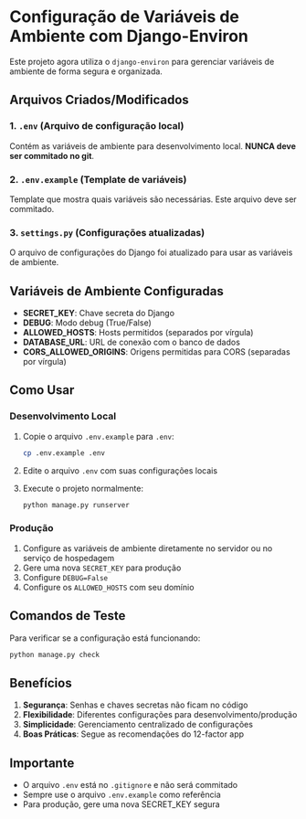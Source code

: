 # Configuração de Variáveis de Ambiente com Django-Environ

Este projeto agora utiliza o `django-environ` para gerenciar variáveis de ambiente de forma segura e organizada.

## Arquivos Criados/Modificados

### 1. `.env` (Arquivo de configuração local)
Contém as variáveis de ambiente para desenvolvimento local. **NUNCA deve ser commitado no git**.

### 2. `.env.example` (Template de variáveis)
Template que mostra quais variáveis são necessárias. Este arquivo deve ser commitado.

### 3. `settings.py` (Configurações atualizadas)
O arquivo de configurações do Django foi atualizado para usar as variáveis de ambiente.

## Variáveis de Ambiente Configuradas

- **SECRET_KEY**: Chave secreta do Django
- **DEBUG**: Modo debug (True/False)
- **ALLOWED_HOSTS**: Hosts permitidos (separados por vírgula)
- **DATABASE_URL**: URL de conexão com o banco de dados
- **CORS_ALLOWED_ORIGINS**: Origens permitidas para CORS (separadas por vírgula)

## Como Usar

### Desenvolvimento Local
1. Copie o arquivo `.env.example` para `.env`:
   ```bash
   cp .env.example .env
   ```

2. Edite o arquivo `.env` com suas configurações locais

3. Execute o projeto normalmente:
   ```bash
   python manage.py runserver
   ```

### Produção
1. Configure as variáveis de ambiente diretamente no servidor ou no serviço de hospedagem
2. Gere uma nova `SECRET_KEY` para produção
3. Configure `DEBUG=False`
4. Configure os `ALLOWED_HOSTS` com seu domínio

## Comandos de Teste

Para verificar se a configuração está funcionando:
```bash
python manage.py check
```

## Benefícios

1. **Segurança**: Senhas e chaves secretas não ficam no código
2. **Flexibilidade**: Diferentes configurações para desenvolvimento/produção
3. **Simplicidade**: Gerenciamento centralizado de configurações
4. **Boas Práticas**: Segue as recomendações do 12-factor app

## Importante

- O arquivo `.env` está no `.gitignore` e não será commitado
- Sempre use o arquivo `.env.example` como referência
- Para produção, gere uma nova SECRET_KEY segura
